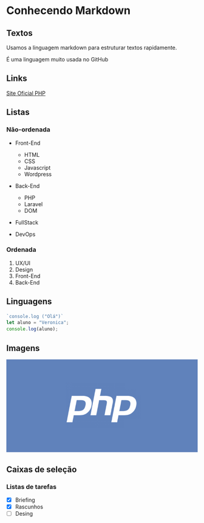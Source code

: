 # Conhecendo Markdown

## Textos
Usamos a linguagem markdown para estruturar textos rapidamente.

É uma linguagem muito usada no GitHub
## Links
[Site Oficial PHP](http://php.net)

## Listas
### Não-ordenada
- Front-End
   - HTML
   - CSS
   - Javascript
   - Wordpress
- Back-End
   - PHP
   - Laravel
   - DOM

- FullStack
- DevOps

### Ordenada
1. UX/UI
2. Design
3. Front-End
4. Back-End

## Linguagens
``` Javascript
`console.log ("Olá")`
let aluno = "Veronica";
console.log(aluno);
```


## Imagens
![logotipo PHP](php-logo.png)

## Caixas de seleção

### Listas de tarefas
- [x] Briefing
- [x] Rascunhos
- [ ] Desing
